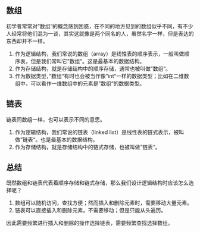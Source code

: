 ## 数组

初学者常常对”数组“的概念感到困惑，在不同的地方见到的数组似乎不同，有不少人经常将他们混为一谈，其实这就像是两个同名的人，虽然名字一样，但是表达的东西却并不一样。

1. 作为逻辑结构，我们常说的数组（array）是线性表的顺序表示，一般叫做顺序表，但是我们常叫它”数组“。这是最基本的数据结构。
2. 作为存储结构，就是存储结构中的顺序存储，通常也被叫做”数组“。
3. 作为数据类型，”数组“有时也会被当作像”int“一样的数据类型；比如在二维数组中，可以看作一维数组中的元素是”数组“的数据类型。

## 链表

链表同数组一样，也可以表示不同的意思。

1. 作为逻辑结构，我们常说的链表（linked list）是线性表的链式表示，被叫做”链表“。也是最基本的数据结构。
2. 作为存储结构，就是存储结构中的链式存储，也被叫做”链表“。

## 总结

既然数组和链表代表着顺序存储和链式存储，那么我们设计逻辑结构时应该怎么选择呢？

1. 数组可以随机访问，查找方便；然而插入和删除元素时，需要移动大量元素。
2. 链表可以直接插入和删除元素，不需要移动；但是只能从头遍历。

因此需要频繁进行插入和删除的操作选择链表，需要频繁查找选择数组。
